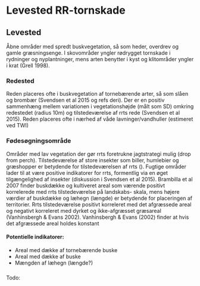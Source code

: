 # Levested RR-tornskade

## Levested
Åbne områder med spredt buskvegetation, så som heder, overdrev og gamle græsningsenge. I skovområder 
yngler rødrygget tornskade i rydninger og nyplantninger, mens arten benytter i kyst og klitområder yngler i krat (Grell 1998).

### Redested
Reden placeres ofte i buskvegetation af tornebærende arter, så som slåen og brombær (Svendsen et al 2015 og refs deri).
Der er en positiv sammenhæng mellem variationen i vegetationshøjde (målt som SD) omkring redestedet (radius 10m) og
 tilstedeværelse af rrts rede (Svendsen et al 2015). Reden placeres ofte i nærhed af våde lavninger/vandhuller (estimeret ved TWI)

### Fødesøgningsområde
Områder med lav vegetation der gør rrts foretrukne jagtstrategi mulig (drop from perch). Tilstedeværelse af store insekter
som biller, humlebier og græshopper er betydende for tilstedeværelsen af rrts (). Fugtige områder lader til at være positive
indikatorer for rrts, formentlig via en øget tilgængelighed af insekter (diskussion i Svendsen et al 2015).
Brambilla et al 2007 finder buskdække og kultiveret areal som værende positivt korrelerede med rrts tilstedeværelse på landskabs-
skala, mens højere værdier af buskdække og læhegn (længde) er betydende for placeringen af territorier.
Rrts tilstedeværelse positivt korreleret med det afgræssede areal og negativt korreleret med dyrket og ikke-afgræsset
 græsareal (Vanhinsbergh & Evans 2002). Vanhinsbergh & Evans (2002) finder at hvis det afgræssede areal holdes konstant

#### Potentielle indikatorer:
 - Areal med dække af tornebærende buske
 - Areal med dække af buske
 - Mængden af læhegn (længde?)



#####
Todo:

